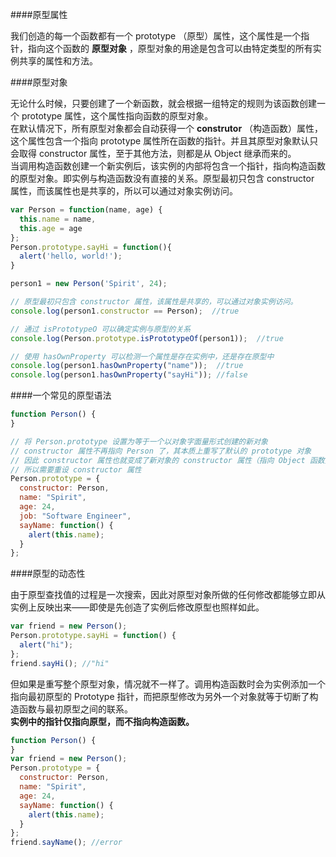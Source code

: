 ####原型属性

我们创造的每一个函数都有一个 prototype （原型）属性，这个属性是一个指针，指向这个函数的 **原型对象** ，原型对象的用途是包含可以由特定类型的所有实例共享的属性和方法。

####原型对象

无论什么时候，只要创建了一个新函数，就会根据一组特定的规则为该函数创建一个 prototype 属性，这个属性指向函数的原型对象。  
在默认情况下，所有原型对象都会自动获得一个 **construtor** （构造函数）属性，这个属性包含一个指向 prototype 属性所在函数的指针。并且其原型对象默认只会取得 constructor 属性，至于其他方法，则都是从 Object 继承而来的。   
当调用构造函数创建一个新实例后，该实例的内部将包含一个指针，指向构造函数的原型对象。即实例与构造函数没有直接的关系。原型最初只包含 constructor 属性，而该属性也是共享的，所以可以通过对象实例访问。
```js
var Person = function(name, age) {
  this.name = name,
  this.age = age
};
Person.prototype.sayHi = function(){
  alert('hello, world!');
}

person1 = new Person('Spirit', 24);

// 原型最初只包含 constructor 属性，该属性是共享的，可以通过对象实例访问。
console.log(person1.constructor == Person);  //true

// 通过 isPrototypeO 可以确定实例与原型的关系
console.log(Person.prototype.isPrototypeOf(person1));  //true

// 使用 hasOwnProperty 可以检测一个属性是存在实例中，还是存在原型中
console.log(person1.hasOwnProperty("name"));  //true
console.log(person1.hasOwnProperty("sayHi")); //false
```

####一个常见的原型语法
```js
function Person() {
}

// 将 Person.prototype 设置为等于一个以对象字面量形式创建的新对象
// constructor 属性不再指向 Person 了，其本质上重写了默认的 prototype 对象
// 因此 constructor 属性也就变成了新对象的 constructor 属性（指向 Object 函数）
// 所以需要重设 constructor 属性
Person.prototype = {
  constructor: Person,
  name: "Spirit",
  age: 24,
  job: "Software Engineer",
  sayName: function() {
    alert(this.name);
  }
};
```

####原型的动态性

由于原型查找值的过程是一次搜索，因此对原型对象所做的任何修改都能够立即从实例上反映出来——即使是先创造了实例后修改原型也照样如此。
```js
var friend = new Person();
Person.prototype.sayHi = function() {
  alert("hi");
};
friend.sayHi(); //"hi"
```
但如果是重写整个原型对象，情况就不一样了。调用构造函数时会为实例添加一个指向最初原型的 Prototype 指针，而把原型修改为另外一个对象就等于切断了构造函数与最初原型之间的联系。   
**实例中的指针仅指向原型，而不指向构造函数。**
```js
function Person() {
}
var friend = new Person();
Person.prototype = {
  constructor: Person,
  name: "Spirit",
  age: 24,
  sayName: function() {
    alert(this.name);
  }
};
friend.sayName(); //error
```